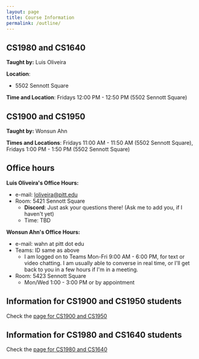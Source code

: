 ```yaml
---
layout: page
title: Course Information
permalink: /outline/
---
```



## CS1980 and CS1640

**Taught by:** Luis Oliveira

**Location**:
  - 5502 Sennott Square

**Time and Location**: Fridays 12:00 PM - 12:50 PM (5502 Sennott Square)


## CS1900 and CS1950

**Taught by:** Wonsun Ahn

**Times and Locations**: Fridays 11:00 AM - 11:50 AM (5502 Sennott Square),
Fridays 1:00 PM - 1:50 PM (5502 Sennott Square)

## Office hours

**Luis Oliveira's Office Hours:**
  * e-mail: loliveira@pitt.edu
  * Room: 5421 Sennott Square
    - **Discord**: Just ask your questions there! (Ask me to add you, if I haven't yet)
    - Time: TBD

**Wonsun Ahn's Office Hours:**

  * e-mail: wahn at pitt dot edu
  * Teams: ID same as above
    - I am logged on to Teams Mon-Fri 9:00 AM - 6:00 PM, for text or video chatting. I am usually able to converse in real time, or I'll get back to you in a few hours if I'm in a meeting.
  * Room: 5423 Sennott Square
    - Mon/Wed 1:00 - 3:00 PM or by appointment

## Information for CS1900 and CS1950 students

Check the [page for CS1900 and CS1950]({{site.baseurl}}/CS1900_1950)

## Information for CS1980 and CS1640 students

Check the [page for CS1980 and CS1640]({{site.baseurl}}/CS1980_1640)
